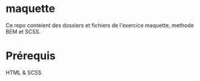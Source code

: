# maquette
Ce repo conteient des dossiers et fichiers de l'exercice maquette, methode BEM et SCSS.


# Prérequis

HTML & SCSS
